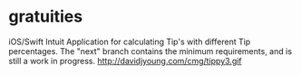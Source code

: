 # gratuities
iOS/Swift Intuit Application for calculating Tip's with different Tip percentages.
The "next" branch contains the minimum requirements, and is still a work in progress.
http://davidjyoung.com/cmg/tippy3.gif
